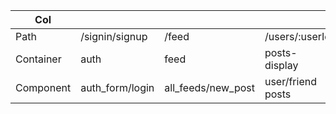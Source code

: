 <!-- path                      containers                 components
/signin or /signup          auth           auth_form/login and signup page
/feed                       feed             all_feeds/new_post/nav_bar
/users/:userId           posts-display        user_and_friend_posts/new_post/nav_bar
/users/:userId/friends  friends container        nav_bar/friends -->


|Col      |               |                  |                 |                |
|---------|---------------|------------------|-----------------|----------------|
|Path     |/signin/signup |/feed             |/users/:userId   |/users/:userId  |
|Container|auth           |feed              |posts-display    |friendsContainer|
|Component|auth_form/login|all_feeds/new_post|user/friend posts|nav-bar/friends |

